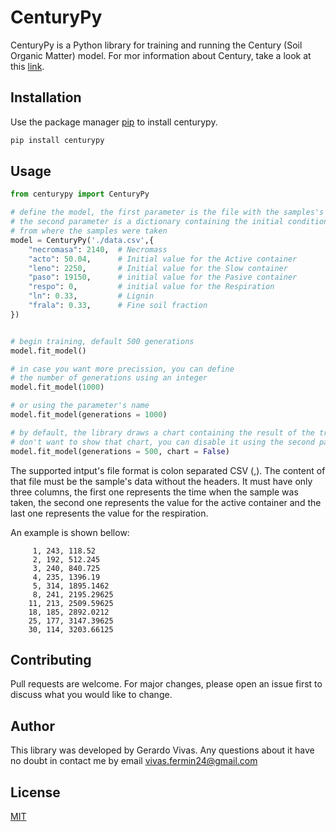 # CenturyPy

CenturyPy is a Python library for training and running the Century (Soil Organic Matter) model. For mor information about Century, take a look at this [link](https://www2.nrel.colostate.edu/projects/irc/public/Documents/Software/Century5/Reference/html/Century/cent5-overview.htm).

## Installation

Use the package manager [pip](https://pip.pypa.io/en/stable/) to install centurypy.

```bash
pip install centurypy
```

## Usage

```python
from centurypy import CenturyPy

# define the model, the first parameter is the file with the samples's data.
# the second parameter is a dictionary containing the initial conditions 
# from where the samples were taken
model = CenturyPy('./data.csv',{
    "necromasa": 2140,  # Necromass
    "acto": 50.04,      # Initial value for the Active container
    "leno": 2250,       # Initial value for the Slow container
    "paso": 19150,      # initial value for the Pasive container
    "respo": 0,         # initial value for the Respiration
    "ln": 0.33,         # Lignin
    "frala": 0.33,      # Fine soil fraction
})


# begin training, default 500 generations
model.fit_model()

# in case you want more precission, you can define 
# the number of generations using an integer
model.fit_model(1000)

# or using the parameter's name
model.fit_model(generations = 1000)

# by default, the library draws a chart containing the result of the training, in case you 
# don't want to show that chart, you can disable it using the second parameter as follows
model.fit_model(generations = 500, chart = False)

```

The supported intput's file format is colon separated CSV (,). The content of that file must be the sample's data without the headers.
It must have only three columns, the first one represents the time when the sample was taken, the second one represents the value for the active container and the last one represents the value for the
respiration. 

An example is shown bellow: 

```
     1, 243, 118.52
     2, 192, 512.245
     3, 240, 840.725
     4, 235, 1396.19
     5, 314, 1895.1462
     8, 241, 2195.29625
    11, 213, 2509.59625
    18, 185, 2892.0212
    25, 177, 3147.39625
    30, 114, 3203.66125

```


## Contributing

Pull requests are welcome. For major changes, please open an issue first
to discuss what you would like to change.

## Author

This library was developed by Gerardo Vivas. Any questions about it have no doubt in contact me by email <vivas.fermin24@gmail.com>

## License

[MIT](https://choosealicense.com/licenses/mit/)